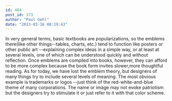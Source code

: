 ```yaml
---
id: 484
post_id: 373
author: "Paul Gehl"
date: "2013-03-16 08:19:43"
---
```

In very general terms, basic textbooks are popularizations, so the emblems there(like other things--tables, charts, etc.) tend to function like posters or other public art --explaining complex ideas in a simple way, or at least at several levels, one of which can be understood quickly and without reflection. Once emblems are compiled into books, however, they can afford to be more complex because the book form invites slower,more thoughtful reading. As for today, we have lost the emblem theory, but designers of many things try to include several levels of meaning. The most obvious example is trademarks or logos --just think of the red-white-and-blue theme of many corporations. The name or image may not evoke patriotism but the designers try to stimulate it or just refer to it with that color scheme.
